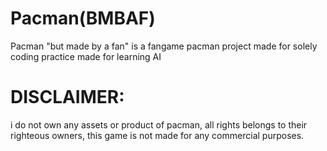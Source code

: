 # Pacman(BMBAF)
 Pacman "but made by a fan" is a fangame pacman project made for solely coding practice made for learning AI

# DISCLAIMER:
i do not own any assets or product of pacman, all rights belongs to their righteous owners, this game is not made for any commercial purposes.
